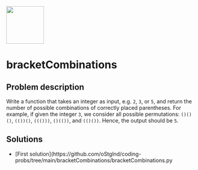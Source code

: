 <img src="https://coderbytestaticimages.s3.amazonaws.com/consumer-v2/nav/coderbyte_logo_digital_multi_light.png" width="100" />

# bracketCombinations

## Problem description

Write a function that takes an integer as input, e.g. `2`, `3`, or `5`, and return the number of possible combinations of correctly placed parentheses. For example, if given the integer `3`, we consider all possible permutations: `()()()`, `(())()`, `((()))`, `()(())`, and `(()())`. Hence, the output should be `5`.

## Solutions

<ul>
  <li>[First solution](https://github.com/oStglnd/coding-probs/tree/main/bracketCombinations/bracketCombinations.py</li>
</ul>
